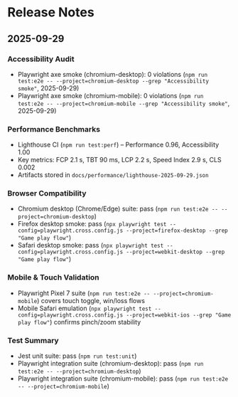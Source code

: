# Release Notes

## 2025-09-29

### Accessibility Audit

- Playwright axe smoke (chromium-desktop): 0 violations (`npm run test:e2e -- --project=chromium-desktop --grep "Accessibility smoke"`, 2025-09-29)
- Playwright axe smoke (chromium-mobile): 0 violations (`npm run test:e2e -- --project=chromium-mobile --grep "Accessibility smoke"`, 2025-09-29)

### Performance Benchmarks

- Lighthouse CI (`npm run test:perf`) – Performance 0.96, Accessibility 1.00
- Key metrics: FCP 2.1 s, TBT 90 ms, LCP 2.2 s, Speed Index 2.9 s, CLS 0.002
- Artifacts stored in `docs/performance/lighthouse-2025-09-29.json`

### Browser Compatibility

- Chromium desktop (Chrome/Edge) suite: pass (`npm run test:e2e -- --project=chromium-desktop`)
- Firefox desktop smoke: pass (`npx playwright test --config=playwright.cross.config.js --project=firefox-desktop --grep "Game play flow"`)
- Safari desktop smoke: pass (`npx playwright test --config=playwright.cross.config.js --project=webkit-desktop --grep "Game play flow"`)

### Mobile & Touch Validation

- Playwright Pixel 7 suite (`npm run test:e2e -- --project=chromium-mobile`) covers touch toggle, win/loss flows
- Mobile Safari emulation (`npx playwright test --config=playwright.cross.config.js --project=webkit-ios --grep "Game play flow"`) confirms pinch/zoom stability

### Test Summary

- Jest unit suite: pass (`npm run test:unit`)
- Playwright integration suite (chromium-desktop): pass (`npm run test:e2e -- --project=chromium-desktop`)
- Playwright integration suite (chromium-mobile): pass (`npm run test:e2e -- --project=chromium-mobile`)
